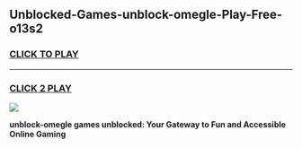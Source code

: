 
## Unblocked-Games-unblock-omegle-Play-Free-o13s2
<h3>
<a href="https://premium76.site?title=unblock-omegle&ref=12A">CLICK TO PLAY</a></h3>
<hr>

<h3>
<a href="https://premium76.site?title=unblock-omegle&ref=12A">CLICK 2 PLAY</a>
  
</h3>

<a href="https://premium76.site?title=unblock-omegle&ref=12A"><img src="https://clearcache.store/games.png"></a>


**unblock-omegle games unblocked: Your Gateway to Fun and Accessible Online Gaming**
